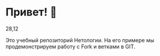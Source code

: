 # Привет! 👋

28,12

Это учебный репозиторий Нетологии. На его примере мы продемонстрируем работу с Fork и ветками в GIT. 